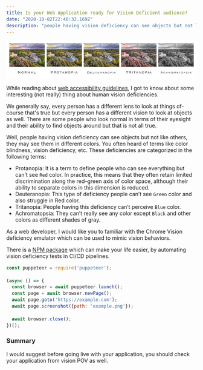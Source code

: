 ```yaml
---
title: Is your Web Application ready for Vision Deficient audience?
date: "2020-10-02T22:40:32.169Z"
description: "people having vision deficiency can see objects but not like others."
---
```

![vision-deficiency](./vision-deficiency.jpeg)

While reading about [web accessibility guidelines](https://www.w3.org/WAI/standards-guidelines/wcag/), I got to know about some interesting (not really) thing about human vision deficiencies.

We generally say, every person has a different lens to look at things of-course that's true but every person has a different vision to look at objects as well. There are some people who look normal in terms of their eyesight and their ability to find objects around but that is not all true.

Well, people having vision deficiency can see objects but not like others, they may see them in different colors. You often heard of terms like color blindness, vision deficiency, etc. These deficiencies are categorized in the following terms:

- Protanopia: It is a term to define people who can see everything but can’t see `Red` color. In practice, this means that they often retain limited discrimination along the red–green axis of color space, although their ability to separate colors in this dimension is reduced.
- Deuteranopia: This type of deficiency people can’t see `Green` color and also struggle in Red color.
- Tritanopia: People having this deficiency can’t perceive `Blue` color.
- Achromatopsia: They can’t really see any color except `Black` and other colors as different shades of gray.

As a web developer, I would like you to familiar with the Chrome Vision deficiency emulator which can be used to mimic vision behaviors.

There is a [NPM package](https://www.npmjs.com/package/puppeteer-core) which can make your life easier, by automating vision deficiency tests in CI/CD pipelines.

```js
const puppeteer = require('puppeteer');

(async () => {
  const browser = await puppeteer.launch();
  const page = await browser.newPage();
  await page.goto('https://example.com');
  await page.screenshot({path: 'example.png'});

  await browser.close();
})();
```
### Summary
I would suggest before going live with your application, you should check your application from vision POV as well.